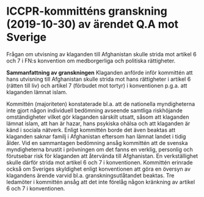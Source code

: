 # ICCPR-kommitténs granskning (2019-10-30) av ärendet Q.A mot Sverige

Frågan om utvisning av klaganden till Afghanistan skulle strida mot artikel 6 och 7 i FN:s konvention om medborgerliga och politiska rättigheter.

**Sammanfattning av granskningen**
Klaganden anförde inför kommittén att hans utvisning till Afghanistan skulle strida mot hans rättigheter i artikel 6 (rätten till liv) och artikel 7 (förbudet mot tortyr) i konventionen p.g.a. att klaganden lämnat islam.

Kommittén (majoriteten) konstaterade bl.a. att de nationella myndigheterna inte gjort någon individuell bedömning avseende samtliga riskhöjande omständigheter vilket gör klaganden särskilt utsatt, såsom att klaganden lämnat islam, att han är hazar, hans psykiska ohälsa och att klaganden är känd i sociala nätverk. Enligt kommittén borde det även beaktas att klaganden saknar familj i Afghanistan eftersom han lämnat landet i tidig ålder. Vid en sammantagen bedömning ansåg kommittén att de svenska myndigheterna brustit i prövningen om det fanns en verklig, personlig och förutsebar risk för klaganden att återvända till Afghanistan. En verkställighet skulle därför strida mot artikel 6 och 7 i konventionen. Kommittén erinrade också om Sveriges skyldighet enligt konventionen att göra en översyn av klagandens ärende varvid bl.a. granskningsutlåtandet beaktas. Tre ledamöter i kommittén ansåg att det inte förelåg någon kränkning av artikel 6 och 7 i konventionen.
